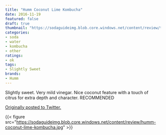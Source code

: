 ```yaml
---
title: "Humm Coconut Lime Kombucha"
date: 2016-11-19
featured: false
draft: true
thumbnail: "https://sodaguideimg.blob.core.windows.net/content/review/thumbs/humm-coconut-lime-kombucha.jpg"
categories:
- soda
- water
- kombucha
- other
ratings:
- ok
tags:
- Slightly Sweet
brands:
- Humm
---
```


Slightly sweet. Very mild vinegar. Nice coconut feature with a touch of citrus for extra depth and character. RECOMMENDED

[Originally posted to Twitter.](https://twitter.com/Cavorter/status/800059257316065280)

{{< figure src="https://sodaguideimg.blob.core.windows.net/content/review/humm-coconut-lime-kombucha.jpg" >}}

